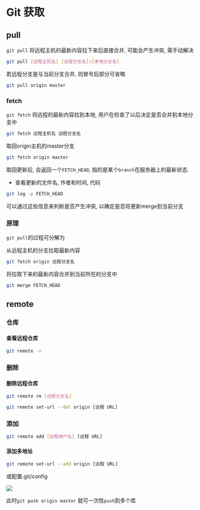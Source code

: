 <!--
 * @Description: 
 * @Version: 1.0
 * @Author: DaLao
 * @Email: dalao@xxx.com
 * @Date: 2021-12-15 21:12:13
 * @LastEditors: daLao
 * @LastEditTime: 2022-11-28 23:08:17
-->

# Git 获取


## pull


`git pull` 将远程主机的最新内容拉下来后直接合并, 可能会产生冲突, 需手动解决

```sh
git pull [远程主机名] [远程分支名]:[本地分支名]
```

若远程分支是与当前分支合并, 则冒号后部分可省略

```sh
git pull origin master
```


### fetch


`git fetch` 将远程的最新内容拉到本地, 用户在检查了以后决定是否合并到本地分支中

```sh
git fetch 远程主机名 远程分支名
```

取回origin主机的master分支

```sh
git fetch origin master
```

取回更新后, 会返回一个`FETCH_HEAD`, 指的是某个`branch`在服务器上的最新状态.


- 查看更新的文件名, 作者和时间, 代码

```sh
git log -p FETCH_HEAD
```

可以通过这些信息来判断是否产生冲突, 以确定是否将更新merge到当前分支


### 原理

`git pull`的过程可分解为

从远程主机的分支拉取最新内容
 
```sh
git fetch origin 远程分支名
```

将拉取下来的最新内容合并到当前所在的分支中

```sh
git merge FETCH_HEAD
```


## remote


### 仓库


#### 查看远程仓库

```sh
git remote -v
```


### 删除


#### 删除远程仓库

```sh
git remote rm [远程分支名]
```

```sh
git remote set-url --del origin [远程 URL]
```


### 添加


```sh
git remote add [远程用户名] [远程 URL]
```

#### 添加多地址

```sh
git remote set-url --add origin [远程 URL]
```

或配置.git/config

![](https://cdn.hurra.ltd/img/20211214220953.png)

此时`git push origin master` 就可一次性`push`到多个库